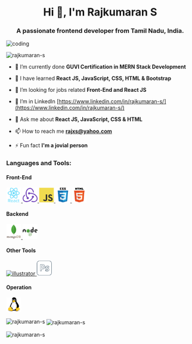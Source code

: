 <!--
**Rajkumaran-S/Rajkumaran-S** is a ✨ _special_ ✨ repository because its `README.md` (this file) appears on your GitHub profile.

Here are some ideas to get you started:

- 🔭 I’m currently working on ...
- 🌱 I’m currently learning ...
- 👯 I’m looking to collaborate on ...
- 🤔 I’m looking for help with ...
- 💬 Ask me about ...
- 📫 How to reach me: ...
- 😄 Pronouns: ...
- ⚡ Fun fact: ...
-->

<h1 align="center">Hi 👋, I'm Rajkumaran S</h1>

<h3 align="center">A passionate frontend developer from Tamil Nadu, India.</h3>

<img align="top" alt="coding" width="400" src="https://cdn.dribbble.com/users/2131993/screenshots/4948736/thoughtworks-gif_dribbble.gif">

<p align="left"> <img src="https://komarev.com/ghpvc/?username=rajkumaran-s&label=Profile%20views&color=0e75b6&style=flat" alt="rajkumaran-s" /> </p>

- 🔭 I’m currently done **GUVI Certification in MERN Stack Development**

- 🌱 I have learned **React JS, JavaScript, CSS, HTML & Bootstrap**

- 🤝 I’m looking for jobs related **Front-End and React JS**

- 👯 I’m in LinkedIn [https://www.linkedin.com/in/rajkumaran-s/](https://www.linkedin.com/in/rajkumaran-s/)

- 💬 Ask me about **React JS, JavaScript, CSS & HTML**

- 📫 How to reach me **rajxs@yahoo.com**

- ⚡ Fun fact **I'm a jovial person**

<p align="left"></p>

<h3 align="left">Languages and Tools:</h3>
<h4 align="left">Front-End</h4>
<p align="left"> <a href="https://reactjs.org/" target="_blank" rel="noreferrer"> <img src="https://raw.githubusercontent.com/devicons/devicon/master/icons/react/react-original-wordmark.svg" alt="react" width="40" height="40"/> </a> <a href="https://redux.js.org" target="_blank" rel="noreferrer"> <img src="https://raw.githubusercontent.com/devicons/devicon/master/icons/redux/redux-original.svg" alt="redux" width="40" height="40"/> </a> 
<a href="https://developer.mozilla.org/en-US/docs/Web/JavaScript" target="_blank" rel="noreferrer"> <img src="https://raw.githubusercontent.com/devicons/devicon/master/icons/javascript/javascript-original.svg" alt="javascript" width="40" height="40"/> </a> 
<a href="https://www.w3schools.com/css/" target="_blank" rel="noreferrer"> <img src="https://raw.githubusercontent.com/devicons/devicon/master/icons/css3/css3-original-wordmark.svg" alt="css3" width="40" height="40"/> </a> <a href="https://www.w3.org/html/" target="_blank" rel="noreferrer"> <img src="https://raw.githubusercontent.com/devicons/devicon/master/icons/html5/html5-original-wordmark.svg" alt="html5" width="40" height="40"/> </a>  </p>
<h4 align="left">Backend</h4>  
<a href="https://www.mongodb.com/" target="_blank" rel="noreferrer"> <img src="https://raw.githubusercontent.com/devicons/devicon/master/icons/mongodb/mongodb-original-wordmark.svg" alt="mongodb" width="40" height="40"/> </a> <a href="https://nodejs.org" target="_blank" rel="noreferrer"> <img src="https://raw.githubusercontent.com/devicons/devicon/master/icons/nodejs/nodejs-original-wordmark.svg" alt="nodejs" width="40" height="40"/> </a>
<h4 align="left">Other Tools</h4>
<a href="https://www.adobe.com/in/products/illustrator.html" target="_blank" rel="noreferrer"> <img src="https://www.vectorlogo.zone/logos/adobe_illustrator/adobe_illustrator-icon.svg" alt="illustrator" width="40" height="40"/> </a>
<a href="https://www.photoshop.com/en" target="_blank" rel="noreferrer"> <img src="https://raw.githubusercontent.com/devicons/devicon/master/icons/photoshop/photoshop-line.svg" alt="photoshop" width="40" height="40"/> </a>
<h4 align="left">Operation</h4>  
 <a href="https://www.linux.org/" target="_blank" rel="noreferrer"> <img src="https://raw.githubusercontent.com/devicons/devicon/master/icons/linux/linux-original.svg" alt="linux" width="40" height="40"/> </a> 


<p><img align="left" src="https://github-readme-stats.vercel.app/api/top-langs?username=rajkumaran-s&show_icons=true&locale=en&layout=compact" alt="rajkumaran-s" /></p>

<p>&nbsp;<img align="center" src="https://github-readme-stats.vercel.app/api?username=rajkumaran-s&show_icons=true&locale=en" alt="rajkumaran-s" /></p>

<p><img align="center" src="https://github-readme-streak-stats.herokuapp.com/?user=rajkumaran-s&" alt="rajkumaran-s" /></p>
